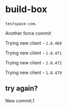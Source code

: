 # build-box

`testspace-com`. 

Another force commit

Trying new client - `1.8.469`

Trying new client - `1.8.471`

Trying new client - `1.8.472`

Trying new client - `1.8.479`
 
 try again?
----

New commit.1
